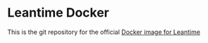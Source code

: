 # Leantime Docker
This is the git repository for the official <a href="https://hub.docker.com/r/leantime/leantime">Docker image for Leantime</a>

